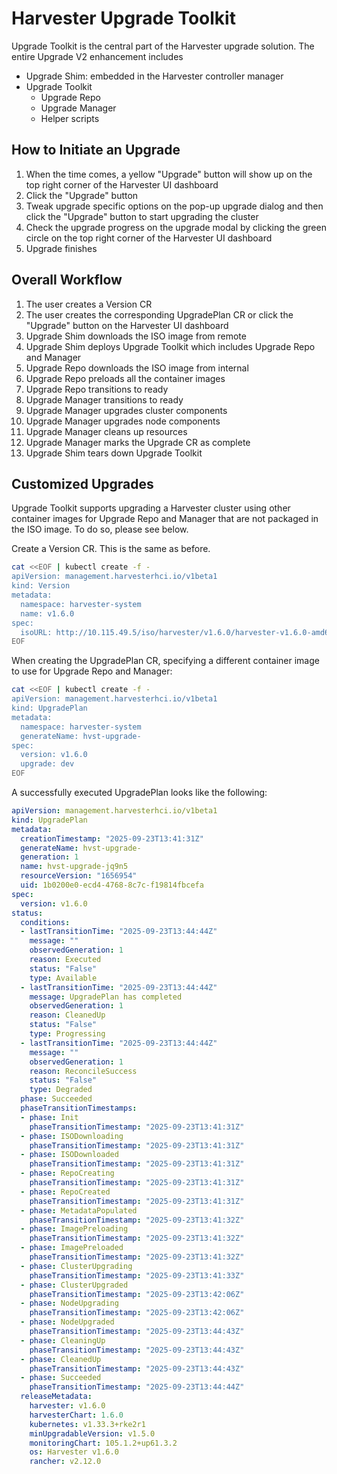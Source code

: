 # Harvester Upgrade Toolkit

Upgrade Toolkit is the central part of the Harvester upgrade solution. The entire Upgrade V2 enhancement includes

- Upgrade Shim: embedded in the Harvester controller manager
- Upgrade Toolkit
  - Upgrade Repo
  - Upgrade Manager
  - Helper scripts

## How to Initiate an Upgrade

1. When the time comes, a yellow "Upgrade" button will show up on the top right corner of the Harvester UI dashboard
1. Click the "Upgrade" button
1. Tweak upgrade specific options on the pop-up upgrade dialog and then click the "Upgrade" button to start upgrading the cluster
1. Check the upgrade progress on the upgrade modal by clicking the green circle on the top right corner of the Harvester UI dashboard
1. Upgrade finishes

## Overall Workflow

1. The user creates a Version CR
1. The user creates the corresponding UpgradePlan CR or click the "Upgrade" button on the Harvester UI dashboard
1. Upgrade Shim downloads the ISO image from remote
1. Upgrade Shim deploys Upgrade Toolkit which includes Upgrade Repo and Manager
1. Upgrade Repo downloads the ISO image from internal
1. Upgrade Repo preloads all the container images
1. Upgrade Repo transitions to ready
1. Upgrade Manager transitions to ready
1. Upgrade Manager upgrades cluster components
1. Upgrade Manager upgrades node components
1. Upgrade Manager cleans up resources
1. Upgrade Manager marks the Upgrade CR as complete
1. Upgrade Shim tears down Upgrade Toolkit

## Customized Upgrades

Upgrade Toolkit supports upgrading a Harvester cluster using other container images for Upgrade Repo and Manager that are not packaged in the ISO image. To do so, please see below.

Create a Version CR. This is the same as before.

```bash
cat <<EOF | kubectl create -f -
apiVersion: management.harvesterhci.io/v1beta1
kind: Version
metadata:
  namespace: harvester-system
  name: v1.6.0
spec:
  isoURL: http://10.115.49.5/iso/harvester/v1.6.0/harvester-v1.6.0-amd64.iso
EOF
```

When creating the UpgradePlan CR, specifying a different container image to use for Upgrade Repo and Manager:

```bash
cat <<EOF | kubectl create -f -
apiVersion: management.harvesterhci.io/v1beta1
kind: UpgradePlan
metadata:
  namespace: harvester-system
  generateName: hvst-upgrade-
spec:
  version: v1.6.0
  upgrade: dev
EOF
```

A successfully executed UpgradePlan looks like the following:

```yaml
apiVersion: management.harvesterhci.io/v1beta1
kind: UpgradePlan
metadata:
  creationTimestamp: "2025-09-23T13:41:31Z"
  generateName: hvst-upgrade-
  generation: 1
  name: hvst-upgrade-jq9n5
  resourceVersion: "1656954"
  uid: 1b0200e0-ecd4-4768-8c7c-f19814fbcefa
spec:
  version: v1.6.0
status:
  conditions:
  - lastTransitionTime: "2025-09-23T13:44:44Z"
    message: ""
    observedGeneration: 1
    reason: Executed
    status: "False"
    type: Available
  - lastTransitionTime: "2025-09-23T13:44:44Z"
    message: UpgradePlan has completed
    observedGeneration: 1
    reason: CleanedUp
    status: "False"
    type: Progressing
  - lastTransitionTime: "2025-09-23T13:44:44Z"
    message: ""
    observedGeneration: 1
    reason: ReconcileSuccess
    status: "False"
    type: Degraded
  phase: Succeeded
  phaseTransitionTimestamps:
  - phase: Init
    phaseTransitionTimestamp: "2025-09-23T13:41:31Z"
  - phase: ISODownloading
    phaseTransitionTimestamp: "2025-09-23T13:41:31Z"
  - phase: ISODownloaded
    phaseTransitionTimestamp: "2025-09-23T13:41:31Z"
  - phase: RepoCreating
    phaseTransitionTimestamp: "2025-09-23T13:41:31Z"
  - phase: RepoCreated
    phaseTransitionTimestamp: "2025-09-23T13:41:31Z"
  - phase: MetadataPopulated
    phaseTransitionTimestamp: "2025-09-23T13:41:32Z"
  - phase: ImagePreloading
    phaseTransitionTimestamp: "2025-09-23T13:41:32Z"
  - phase: ImagePreloaded
    phaseTransitionTimestamp: "2025-09-23T13:41:32Z"
  - phase: ClusterUpgrading
    phaseTransitionTimestamp: "2025-09-23T13:41:33Z"
  - phase: ClusterUpgraded
    phaseTransitionTimestamp: "2025-09-23T13:42:06Z"
  - phase: NodeUpgrading
    phaseTransitionTimestamp: "2025-09-23T13:42:06Z"
  - phase: NodeUpgraded
    phaseTransitionTimestamp: "2025-09-23T13:44:43Z"
  - phase: CleaningUp
    phaseTransitionTimestamp: "2025-09-23T13:44:43Z"
  - phase: CleanedUp
    phaseTransitionTimestamp: "2025-09-23T13:44:43Z"
  - phase: Succeeded
    phaseTransitionTimestamp: "2025-09-23T13:44:44Z"
  releaseMetadata:
    harvester: v1.6.0
    harvesterChart: 1.6.0
    kubernetes: v1.33.3+rke2r1
    minUpgradableVersion: v1.5.0
    monitoringChart: 105.1.2+up61.3.2
    os: Harvester v1.6.0
    rancher: v2.12.0
```
